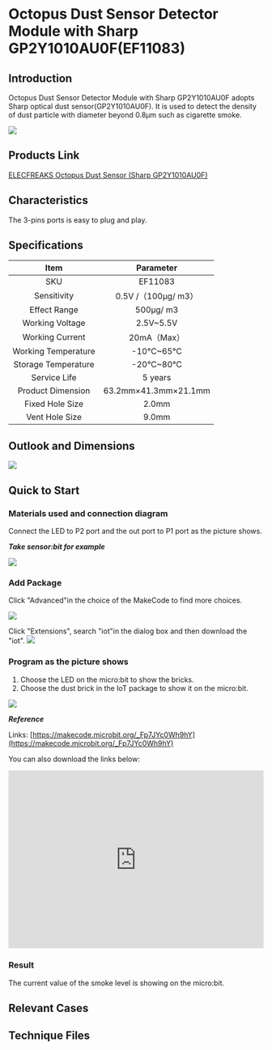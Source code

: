 # Octopus Dust Sensor Detector Module with Sharp GP2Y1010AU0F(EF11083)

## Introduction

Octopus Dust Sensor Detector Module with Sharp GP2Y1010AU0F adopts Sharp optical dust sensor(GP2Y1010AU0F). It is used to detect the density of  dust particle with diameter beyond 0.8μm such as cigarette smoke.



 ![](./images/Y1K9tuE.jpg)

## Products Link

[ELECFREAKS Octopus Dust Sensor (Sharp GP2Y1010AU0F)](https://www.elecfreaks.com/octopus-dust-sensor-detector-module-with-sharp-gp2y1010au0f.html)

## Characteristics

The 3-pins ports is easy to plug and play.

## Specifications


Item | Parameter 
:-: | :-: 
SKU|EF11083
Sensitivity|0.5V /（100μg/ m3）
Effect Range|500μg/ m3
Working Voltage|2.5V~5.5V
Working Current|20mA（Max）
Working Temperature|-10℃~65℃
Storage Temperature|-20℃~80℃
Service Life|5 years
Product Dimension|63.2mm×41.3mm×21.1mm
Fixed Hole Size|2.0mm
Vent Hole Size|9.0mm

## Outlook and Dimensions


 ![](./images/Vo0h74k.png)

## Quick to Start


### Materials used and connection diagram


 Connect the LED to P2 port and the out port to P1 port as the picture shows.

***Take sensor:bit for example***

 ![](./images/ugY3XVu.png)

### Add Package

Click "Advanced"in the choice of the MakeCode to find more choices.

![](./images/smtcNoB.png)

Click "Extensions", search "iot"in the dialog box and then download the "iot".
![](./images/GAN7O4X.png)


### Program as the picture shows
1. Choose the LED on the micro:bit to show the bricks.
2. Choose the dust brick in the IoT package to show it on the micro:bit.

 ![](./images/MF4stwK.png)

***Reference***

Links: [https://makecode.microbit.org/_Fp7JYc0Wh9hY](https://makecode.microbit.org/_Fp7JYc0Wh9hY)

You can also download the links below:

<div style="position:relative;height:0;padding-bottom:70%;overflow:hidden;"><iframe style="position:absolute;top:0;left:0;width:100%;height:100%;" src="https://makecode.microbit.org/#pub:_Fp7JYc0Wh9hY" frameborder="0" sandbox="allow-popups allow-forms allow-scripts allow-same-origin"></iframe></div>  


### Result
 The current value of the smoke level is showing on the micro:bit.

## Relevant Cases


## Technique Files

